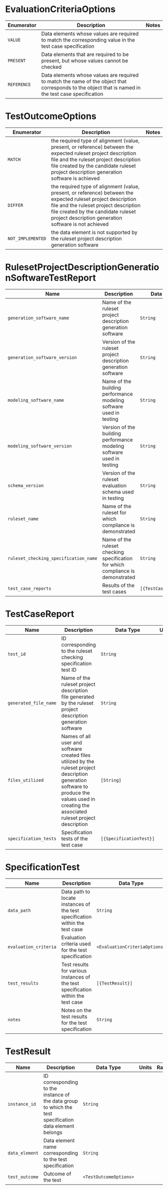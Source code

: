 # EvaluationCriteriaOptions
| Enumerator  |                                                                     Description                                                                     | Notes |
| ----------- | --------------------------------------------------------------------------------------------------------------------------------------------------- | ----- |
| `VALUE`     | Data elements whose values are required to match the corresponding value in the test case specification                                             |       |
| `PRESENT`   | Data elements that are required to be present, but whose values cannot be checked                                                                   |       |
| `REFERENCE` | Data elements whose values are required to match the name of the object that corresponds to the object that is named in the test case specification |       |

# TestOutcomeOptions
|    Enumerator     |                                                                                                                      Description                                                                                                                      | Notes |
| ----------------- | ----------------------------------------------------------------------------------------------------------------------------------------------------------------------------------------------------------------------------------------------------- | ----- |
| `MATCH`           | the required type of alignment (value, present, or reference) between the expected ruleset project description file and the ruleset project description file created by the candidate ruleset project description generation software is achieved     |       |
| `DIFFER`          | the required type of alignment (value, present, or reference) between the expected ruleset project description file and the ruleset project description file created by the candidate ruleset project description generation software is not achieved |       |
| `NOT_IMPLEMENTED` | the data element is not supported by the ruleset project description generation software                                                                                                                                                              |       |

# RulesetProjectDescriptionGenerationSoftwareTestReport
|                 Name                  |                                   Description                                   |      Data Type       | Units | Range | Req |                                  Notes                                  |
| ------------------------------------- | ------------------------------------------------------------------------------- | -------------------- | ----- | ----- | --- | ----------------------------------------------------------------------- |
| `generation_software_name`            | Name of the ruleset project description generation software                     | `String`             |       |       |     |                                                                         |
| `generation_software_version`         | Version of the ruleset project description generation software                  | `String`             |       |       |     | Version naming/numbering convention is not defined                      |
| `modeling_software_name`              | Name of the building performance modeling software used in testing              | `String`             |       |       |     |                                                                         |
| `modeling_software_version`           | Version of the building performance modeling software used in testing           | `String`             |       |       |     | Version naming/numbering convention as defined by the modeling software |
| `schema_version`                      | Version of the ruleset evaluation schema used in testing                        | `String`             |       |       |     | Version naming/numbering convention as defined by the schema            |
| `ruleset_name`                        | Name of the ruleset for which compliance is demonstrated                        | `String`             |       |       |     |                                                                         |
| `ruleset_checking_specification_name` | Name of the ruleset checking specification for which compliance is demonstrated | `String`             |       |       |     |                                                                         |
| `test_case_reports`                   | Results of the test cases                                                       | `[{TestCaseReport}]` |       |       |     |                                                                         |

# TestCaseReport
|         Name          |                                                                                          Description                                                                                           |        Data Type        | Units | Range | Req | Notes |
| --------------------- | ---------------------------------------------------------------------------------------------------------------------------------------------------------------------------------------------- | ----------------------- | ----- | ----- | --- | ----- |
| `test_id`             | ID corresponding to the ruleset checking specification test ID                                                                                                                                 | `String`                |       |       |     |       |
| `generated_file_name` | Name of the ruleset project description file generated by the ruleset project description generation software                                                                                  | `String`                |       |       |     |       |
| `files_utilized`      | Names of all user and software created files utilized by the ruleset project description generation software to produce the values used in creating the associated ruleset project description | `[String]`              |       |       |     |       |
| `specification_tests` | Specification tests of the test case                                                                                                                                                           | `[{SpecificationTest}]` |       |       |     |       |

# SpecificationTest
|         Name          |                                    Description                                    |           Data Type           | Units | Range | Req | Notes |
| --------------------- | --------------------------------------------------------------------------------- | ----------------------------- | ----- | ----- | --- | ----- |
| `data_path`           | Data path to locate instances of the test specification within the test case      | `String`                      |       |       |     |       |
| `evaluation_criteria` | Evaluation criteria used for the test specification                               | `<EvaluationCriteriaOptions>` |       |       |     |       |
| `test_results`        | Test results for various instances of the test specification within the test case | `[{TestResult}]`              |       |       |     |       |
| `notes`               | Notes on the test results for the test specification                              | `String`                      |       |       |     |       |

# TestResult
|      Name      |                                               Description                                               |       Data Type        | Units | Range | Req | Notes |
| -------------- | ------------------------------------------------------------------------------------------------------- | ---------------------- | ----- | ----- | --- | ----- |
| `instance_id`  | ID corresponding to the instance of the data group to which the test specification data element belongs | `String`               |       |       |     |       |
| `data_element` | Data element name corresponding to the test specification                                               | `String`               |       |       |     |       |
| `test_outcome` | Outcome of the test                                                                                     | `<TestOutcomeOptions>` |       |       |     |       |

